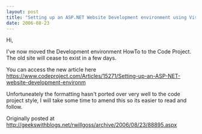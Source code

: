 ```yaml
---
layout: post
title: "Setting up an ASP.NET Website Development environment using Visual Studio .NET, Subversion and Windows XP"
date: 2006-08-23
---
```


Hi,

I've now moved the Development environment HowTo to the Code Project. The old site will cease to exist in a few days.

You can access the new article here https://www.codeproject.com/Articles/15271/Setting-up-an-ASP-NET-website-development-environm

Unfortuneately the formatting hasn't ported over very well to the code project style, I will take some time to amend this so its easier to read and follow.

Originally posted at http://geekswithblogs.net/rwillgoss/archive/2006/08/23/88895.aspx
